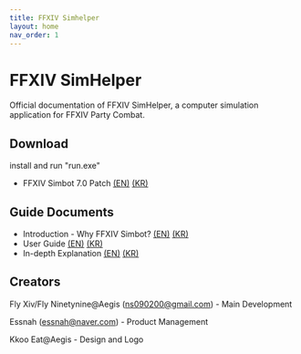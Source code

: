 ```yaml
---
title: FFXIV Simhelper
layout: home
nav_order: 1
---
```


# FFXIV SimHelper 
Official documentation of FFXIV SimHelper, a computer simulation application for FFXIV Party Combat.

## Download
install and run "run.exe"

* FFXIV Simbot 7.0 Patch [(EN)](https://drive.google.com/drive/folders/1kIr6bqLJUAlgf0Tc-HdWKXZSRSxDazAG?usp=drive_link) [(KR)](https://drive.google.com/drive/folders/1AVYnqqtgXEJpefpufB38v8E_Vm-Kx0fA?usp=drive_link)

## Guide Documents
* Introduction - Why FFXIV Simbot? [(EN)]() [(KR)]()
* User Guide [(EN)]() [(KR)](../../download/FFXIV_SIMHELPER_사용설명서.pptx)
* In-depth Explanation [(EN)](./indepthen.html) [(KR)](./indepthkr.html)


## Creators
Fly Xiv/Fly Ninetynine@Aegis (ns090200@gmail.com) - Main Development

Essnah (essnah@naver.com) - Product Management

Kkoo Eat@Aegis - Design and Logo

